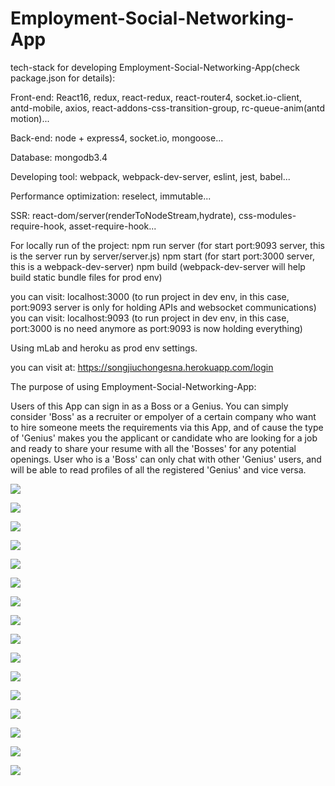 # Employment-Social-Networking-App

tech-stack for developing Employment-Social-Networking-App(check package.json for details):


Front-end:
React16, redux, react-redux, react-router4, socket.io-client, antd-mobile, axios, react-addons-css-transition-group, rc-queue-anim(antd motion)...


Back-end:
node + express4, socket.io, mongoose...


Database:
mongodb3.4


Developing tool:
webpack, webpack-dev-server, eslint, jest, babel...


Performance optimization:
reselect, immutable...


SSR:
react-dom/server(renderToNodeStream,hydrate), css-modules-require-hook, asset-require-hook...


For locally run of the project:
npm run server   (for start port:9093 server, this is the server run by server/server.js)
npm start   (for start port:3000 server, this is a webpack-dev-server)
npm build   (webpack-dev-server will help build static bundle files for prod env)

you can visit: localhost:3000 (to run project in dev env, in this case, port:9093 server is only for holding APIs and websocket communications)
you can visit: localhost:9093 (to run project in dev env, in this case, port:3000 is no need anymore as port:9093 is now holding everything)


Using mLab and heroku as prod env settings.

you can visit at: 
https://songjiuchongesna.herokuapp.com/login



The purpose of using Employment-Social-Networking-App:

Users of this App can sign in as a Boss or a Genius. You can simply consider 'Boss' as a recruiter or empolyer of a certain company who want to hire someone meets the requirements via this App, and of cause the type of 'Genius' makes you the applicant or candidate who are looking for a job and ready to share your resume with all the 'Bosses' for any potential openings.
User who is a 'Boss' can only chat with other 'Genius' users, and will be able to read profiles of all the registered 'Genius' and vice versa.

![](./README_img/1.png)

![](./README_img/2.png)

![](./README_img/3.png)

![](./README_img/4.png)

![](./README_img/5.png)

![](./README_img/6.png)

![](./README_img/7.png)

![](./README_img/8.png)

![](./README_img/9.png)

![](./README_img/10.png)

![](./README_img/11.png)

![](./README_img/12.png)

![](./README_img/13.png)

![](./README_img/14.png)

![](./README_img/15.png)

![](./README_img/16.png)

